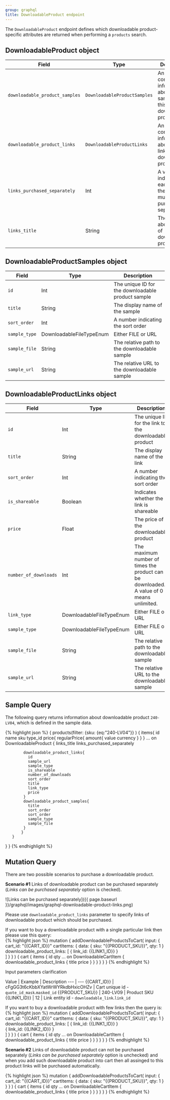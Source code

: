 ```yaml
---
group: graphql
title: DownloadableProduct endpoint
---
```


The `DownloadableProduct` endpoint defines which downloadable product-specific attributes are returned when performing a `products` search.

## DownloadableProduct object

Field | Type | Description
--- | --- | ---
`downloadable_product_samples` | `DownloadableProductSamples` | An array containing information about samples of this downloadable product
`downloadable_product_links` | `DownloadableProductLinks` | An array containing information about the links for this downloadable product
`links_purchased_separately` | Int | A value of 1 indicates that each link in the array must be purchased separately
`links_title` | String | The heading above the list of downloadable products

## DownloadableProductSamples object

Field | Type | Description
--- | --- | ---
`id` | Int | The unique ID for the downloadable product sample
`title` | String | The display name of the sample
`sort_order` | Int | A number indicating the sort order
`sample_type` | DownloadableFileTypeEnum | Either FILE or URL
`sample_file` | String | The relative path to the downloadable sample
`sample_url` | String | The relative URL to the downloadable sample

## DownloadableProductLinks object

Field | Type | Description
--- | --- | ---
`id` | Int | The unique ID for the link to the downloadable product
`title` | String | The display name of the link
`sort_order` | Int | A number indicating the sort order
`is_shareable` | Boolean | Indicates whether the link is shareable
`price` | Float | The price of the downloadable product
`number_of_downloads` | Int | The maximum number of times the product can be downloaded. A value of 0 means unlimited.
`link_type` | DownloadableFileTypeEnum | Either FILE or URL
`sample_type` | DownloadableFileTypeEnum | Either FILE or URL
`sample_file` | String | The relative path to the downloadable sample
`sample_url` | String | The relative URL to the downloadable sample

## Sample Query

The following query returns information about downloadable product `240-LV04`, which is defined in the sample data.

{% highlight json %}
{
  products(filter:
    {sku: {eq:"240-LV04"}}
  	)
  {
       items{
           id
           name
           sku
           type_id
        price{
        regularPrice{
          amount{
            value
            currency
          }
        }
      }
           ... on DownloadableProduct {
            links_title
            links_purchased_separately

            downloadable_product_links{
              id
              sample_url
              sample_type
              is_shareable
              number_of_downloads
              sort_order
              title
              link_type
              price
            }
            downloadable_product_samples{
              title
              sort_order
              sort_order
              sample_type
              sample_file
            }
           }
       }
   }
}
{% endhighlight %}

## Mutation Query
There are two possible scenarios to purchase a downloadable product.

**Scenario #1**
Links of downloadable product can be purchased separately (*Links can be purchased separately* option is checked).  

![Links can be purchased separately]({{ page.baseurl }}/graphql/images/graphql-downloadable-product-links.png)

Please use `downloadable_product_links` parameter to specify links of downloadable product which should be purchased. 

If you want to buy a downloadable product with a single particular link then please use this query:  
{% highlight json %}
mutation {
  addDownloadableProductsToCart(
    input: {
      cart_id: "{{CART_ID}}"
      cartItems: {
        data: {
          sku: "{{PRODUCT_SKU}}",
          qty: 1
        }
        downloadable_product_links: [
          {
          	link_id: {{LINK1_ID}}
          }          
        ]
      }
    }
  ) {
    cart {
      items {
        id
        qty
        ... on DownloadableCartItem {
          downloadable_product_links {
            title
            price
          }
        }
      }
    }
  }
}
{% endhighlight %}

Input parameters clarification

Value | Example | Description
--- | ---
{{CART_ID}} | cFgGG3t6cKbbXYatWrWYRkdbHxicOHZv | Cart unique id - `quote_id_mask`.`masked_id` 
{{PRODUCT_SKU}} | 240-LV09 | Product SKU
{{LINK1_ID}} | 12 | Link entity id - `downloadable_link`.`link_id`

If you want to buy a downloadable product with few links then the query is:
{% highlight json %}
mutation {
  addDownloadableProductsToCart(
    input: {
      cart_id: "{{CART_ID}}"
      cartItems: {
        data: {
          sku: "{{PRODUCT_SKU}}",
          qty: 1
        }
        downloadable_product_links: [
          {
          	link_id: {{LINK1_ID}}
          }          
          {
          	link_id: {{LINK2_ID}}
          }          
        ]
      }
    }
  ) {
    cart {
      items {
        id
        qty
        ... on DownloadableCartItem {
          downloadable_product_links {
            title
            price
          }
        }
      }
    }
  }
}
{% endhighlight %}

**Scenario #2**
Links of downloadable product can not be purchased separately (*Links can be purchased separately* option is unchecked) and when you add such downloadable product into cart then all assinged to this product links will be purchased automatically.

{% highlight json %}
mutation {
  addDownloadableProductsToCart(
    input: {
      cart_id: "{{CART_ID}}"
      cartItems: {
        data: {
          sku: "{{PRODUCT_SKU}}",
          qty: 1
        }
      }
    }
  ) {
    cart {
      items {
        id
        qty
        ... on DownloadableCartItem {
          downloadable_product_links {
            title
            price
          }
        }
      }
    }
  }
}
{% endhighlight %}
